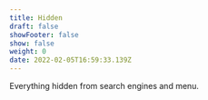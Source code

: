```yaml
---
title: Hidden
draft: false
showFooter: false
show: false
weight: 0
date: 2022-02-05T16:59:33.139Z
---
```

Everything hidden from search engines and menu.

